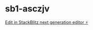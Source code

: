 # sb1-asczjv

[Edit in StackBlitz next generation editor ⚡️](https://stackblitz.com/~/github.com/Tzerjiuna/sb1-asczjv)